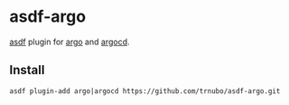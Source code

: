 # asdf-argo

[asdf](https://github.com/asdf-vm/asdf) plugin for [argo](https://github.com/argoproj/argo) and [argocd](https://github.com/argoproj/argo-cd).

## Install

```
asdf plugin-add argo|argocd https://github.com/trnubo/asdf-argo.git
```
